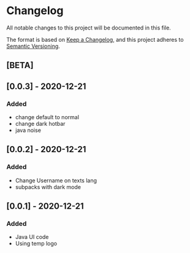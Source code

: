 # Changelog
All notable changes to this project will be documented in this file.

The format is based on [Keep a Changelog](https://keepachangelog.com/en/1.0.0/),
and this project adheres to [Semantic Versioning](https://semver.org/spec/v2.0.0.html).

## [BETA]

## [0.0.3] - 2020-12-21
### Added
- change default to normal
- change dark hotbar
- java noise

## [0.0.2] - 2020-12-21
### Added
- Change Username on texts lang
- subpacks with dark mode

## [0.0.1] - 2020-12-21
### Added
- Java UI code
- Using temp logo